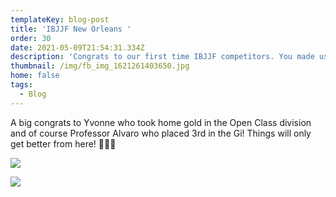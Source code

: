 ```yaml
---
templateKey: blog-post
title: 'IBJJF New Orleans '
order: 30
date: 2021-05-09T21:54:31.334Z
description: 'Congrats to our first time IBJJF competitors. You made us all very proud! '
thumbnail: /img/fb_img_1621261403650.jpg
home: false
tags:
  - Blog
---
```

A big congrats to Yvonne who took home gold in the Open Class division and of course Professor Alvaro who placed 3rd in the Gi! Things will only get better from here! 🥇🥈🥉

![](/img/20210509_150623.jpg)

![](/img/20210509_161220.jpg)
